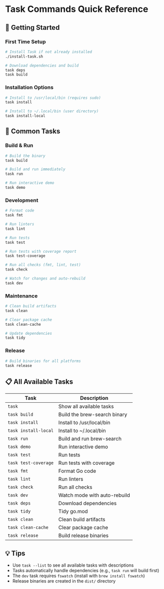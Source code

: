 # Task Commands Quick Reference

## 🚀 Getting Started

### First Time Setup
```bash
# Install Task if not already installed
./install-task.sh

# Download dependencies and build
task deps
task build
```

### Installation Options
```bash
# Install to /usr/local/bin (requires sudo)
task install

# Install to ~/.local/bin (user directory)
task install-local
```

## 🏃 Common Tasks

### Build & Run
```bash
# Build the binary
task build

# Build and run immediately
task run

# Run interactive demo
task demo
```

### Development
```bash
# Format code
task fmt

# Run linters
task lint

# Run tests
task test

# Run tests with coverage report
task test-coverage

# Run all checks (fmt, lint, test)
task check

# Watch for changes and auto-rebuild
task dev
```

### Maintenance
```bash
# Clean build artifacts
task clean

# Clear package cache
task clean-cache

# Update dependencies
task tidy
```

### Release
```bash
# Build binaries for all platforms
task release
```

## 📋 All Available Tasks

| Task | Description |
|------|-------------|
| `task` | Show all available tasks |
| `task build` | Build the brew-search binary |
| `task install` | Install to /usr/local/bin |
| `task install-local` | Install to ~/.local/bin |
| `task run` | Build and run brew-search |
| `task demo` | Run interactive demo |
| `task test` | Run tests |
| `task test-coverage` | Run tests with coverage |
| `task fmt` | Format Go code |
| `task lint` | Run linters |
| `task check` | Run all checks |
| `task dev` | Watch mode with auto-rebuild |
| `task deps` | Download dependencies |
| `task tidy` | Tidy go.mod |
| `task clean` | Clean build artifacts |
| `task clean-cache` | Clear package cache |
| `task release` | Build release binaries |

## 💡 Tips

- Use `task --list` to see all available tasks with descriptions
- Tasks automatically handle dependencies (e.g., `task run` will build first)
- The `dev` task requires `fswatch` (install with `brew install fswatch`)
- Release binaries are created in the `dist/` directory